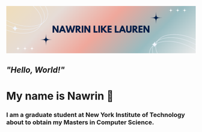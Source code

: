 [![My Banner](https://raw.githubusercontent.com/nawrinlikelauren/nawrinlikelauren/main/Github%20Banner.png)](https://nawrinlikelauren.github.io)



## _"Hello, World!"_
# My name is Nawrin 👋

### I am a graduate student at New York Institute of Technology about to obtain my Masters in Computer Science.
